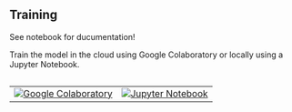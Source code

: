 ## Training

See notebook for ducumentation!

Train the model in the cloud using Google Colaboratory or locally using a
Jupyter Notebook.

<table class="tfo-notebook-buttons" align="left">
  <td>
    <a target="_blank" href="https://colab.research.google.com/github/Microchip-MPLAB-Harmony/tflite/blob/main/scripts/digit_recognition/Digit_Recognition.ipynb"><img src="https://www.tensorflow.org/images/colab_logo_32px.png" />Google Colaboratory</a>
  </td>
  <td>
    <a target="_blank" href="https://github.com/Microchip-MPLAB-Harmony/tflite/blob/main/scripts/digit_recognition/Digit_Recognition.ipynb"><img src="https://www.tensorflow.org/images/GitHub-Mark-32px.png" />Jupyter Notebook</a>
  </td>
</table>